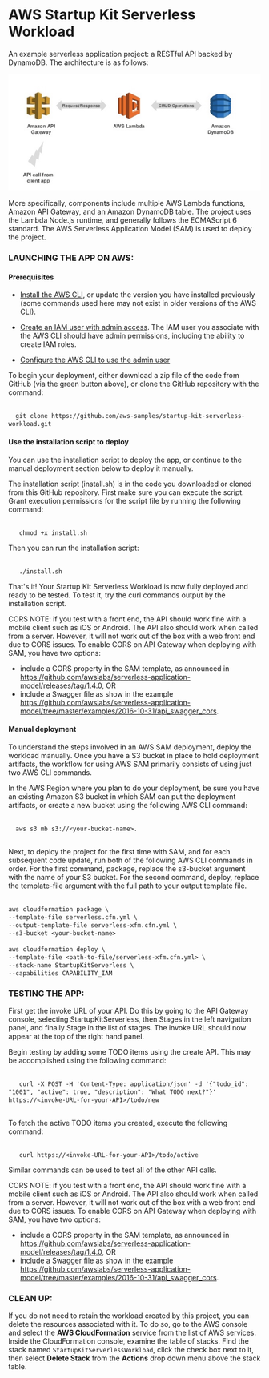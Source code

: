 # AWS Startup Kit Serverless Workload

An example serverless application project:  a RESTful API backed by DynamoDB. The architecture is as follows:

![Architecture](images/architecture.jpg)

More specifically, components include multiple AWS Lambda functions, Amazon API Gateway, and an Amazon DynamoDB table.  The project uses the Lambda Node.js runtime, and generally follows the ECMAScript 6 standard.  The AWS Serverless Application Model (SAM) is used to deploy the project. 

### LAUNCHING THE APP ON AWS:

#### Prerequisites

- [Install the AWS CLI](http://docs.aws.amazon.com/cli/latest/userguide/installing.html), or update
 the version you have installed previously (some commands used here may not
 exist in older versions of the AWS CLI).

- [Create an IAM user with admin access](http://docs.aws.amazon.com/IAM/latest/UserGuide/getting-started_create-admin-group.html).
 The IAM user you associate with the AWS CLI should have admin permissions, including the ability to create IAM roles.

- [Configure the AWS CLI to use the admin user](http://docs.aws.amazon.com/cli/latest/reference/configure/)




To begin your deployment, either download a zip file of the code from GitHub (via the green button above), or clone the GitHub repository with the command:  

```

  git clone https://github.com/aws-samples/startup-kit-serverless-workload.git

```


#### Use the installation script to deploy

You can use the installation script to deploy the app, or continue to the manual deployment section below to deploy it manually.

The installation script (install.sh) is in the code you downloaded or cloned from this GitHub repository. First make sure you can execute the script. Grant execution permissions for the script file by running the following command:

```
   
   chmod +x install.sh

```

Then you can run the installation script:

```
   
   ./install.sh

```

That's it!  Your Startup Kit Serverless Workload is now fully deployed and ready to be tested.  To test it, try the curl commands output by the installation script.  

CORS NOTE:  if you test with a front end, the API should work fine with a mobile client such as iOS or Android.
The API also should work when called from a server. However, it will not work out of the box with a 
web front end due to CORS issues. To enable CORS on API Gateway when deploying with SAM, you have two options:
- include a CORS property in the SAM template, as announced in https://github.com/awslabs/serverless-application-model/releases/tag/1.4.0, OR
- include a Swagger file as show in the example
https://github.com/awslabs/serverless-application-model/tree/master/examples/2016-10-31/api_swagger_cors.


#### Manual deployment

To understand the steps involved in an AWS SAM deployment, deploy the workload
manually.  Once you have a S3 bucket in place to hold deployment artifacts, the 
workflow for using AWS SAM primarily consists of using just two AWS CLI commands.  

In the AWS Region where you plan to do your deployment, be sure you have an 
existing Amazon S3 bucket in which SAM can put the deployment artifacts, or 
create a new bucket using the following AWS CLI command:  

```

  aws s3 mb s3://<your-bucket-name>.  
  
```

Next, to deploy the project for the first time with SAM, and for each subsequent 
code update, run both of the following AWS CLI commands in order.  For the 
first command, package, replace the s3-bucket argument with the name of your 
S3 bucket.  For the second command, deploy, replace the template-file argument 
with the full path to your output template file.

```

aws cloudformation package \
--template-file serverless.cfn.yml \
--output-template-file serverless-xfm.cfn.yml \
--s3-bucket <your-bucket-name>

aws cloudformation deploy \
--template-file <path-to-file/serverless-xfm.cfn.yml> \
--stack-name StartupKitServerless \
--capabilities CAPABILITY_IAM

```

### TESTING THE APP:

First get the invoke URL of your API.  Do this by going to the API Gateway console, 
selecting StartupKitServerless, then Stages in the left navigation panel, and finally 
Stage in the list of stages.  The invoke URL should now appear at the top of the right 
hand panel.  

Begin testing by adding some TODO items using the create API.  This may be
accomplished using the following command: 

```

   curl -X POST -H 'Content-Type: application/json' -d '{"todo_id": "1001", "active": true, "description": "What TODO next?"}' https://<invoke-URL-for-your-API>/todo/new
   
```

To fetch the active TODO items you created, execute the following command:

```

   curl https://<invoke-URL-for-your-API>/todo/active

```

Similar commands can be used to test all of the other API calls.

CORS NOTE:  if you test with a front end, the API should work fine with a mobile client such as iOS or Android.
The API also should work when called from a server. However, it will not work out of the box with a 
web front end due to CORS issues. To enable CORS on API Gateway when deploying with SAM, you have two options:
- include a CORS property in the SAM template, as announced in https://github.com/awslabs/serverless-application-model/releases/tag/1.4.0, OR
- include a Swagger file as show in the example
https://github.com/awslabs/serverless-application-model/tree/master/examples/2016-10-31/api_swagger_cors.


### CLEAN UP:

If you do not need to retain the workload created by this project, you can delete the resources associated with it.  To do so, go to the AWS console and select the **AWS CloudFormation** service from the list of AWS services.  Inside the CloudFormation console, examine the table of stacks.  Find the stack named ```StartupKitServerlessWorkload```, click the check box next to it, then select **Delete Stack** from the **Actions** drop down menu above the stack table.


